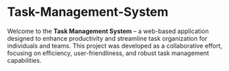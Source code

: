 # Task-Management-System
Welcome to the **Task Management System** – a web-based application designed to enhance productivity and streamline task organization for individuals and teams. This project was developed as a collaborative effort, focusing on efficiency, user-friendliness, and robust task management capabilities.
